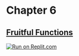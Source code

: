 # Chapter 6
## [Fruitful Functions](https://benlauwens.github.io/ThinkJulia.jl/latest/book.html#chap06)

[![Run on Replit.com](https://replit.com/badge/github/yashppawar/ThinkJuliaExercises.jl)](https://replit.com/@yashpawar/ThinkJuliaExercisesjl#Chapter6/README.md)